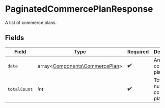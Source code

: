 # PaginatedCommercePlanResponse

A list of commerce plans.


## Fields

| Field                                                                     | Type                                                                      | Required                                                                  | Description                                                               |
| ------------------------------------------------------------------------- | ------------------------------------------------------------------------- | ------------------------------------------------------------------------- | ------------------------------------------------------------------------- |
| `data`                                                                    | array<[Components\CommercePlan](../../Models/Components/CommercePlan.md)> | :heavy_check_mark:                                                        | Array of commerce plans.                                                  |
| `totalCount`                                                              | *int*                                                                     | :heavy_check_mark:                                                        | Total number of commerce plans.                                           |